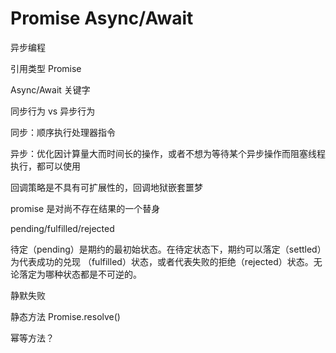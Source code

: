 # Promise Async/Await

异步编程

引用类型 Promise

Async/Await 关键字

同步行为 vs 异步行为

同步：顺序执行处理器指令

异步：优化因计算量大而时间长的操作，或者不想为等待某个异步操作而阻塞线程执行，都可以使用

回调策略是不具有可扩展性的，回调地狱嵌套噩梦

promise 是对尚不存在结果的一个替身

pending/fulfilled/rejected

待定（pending）是期约的最初始状态。在待定状态下，期约可以落定（settled）为代表成功的兑现
（fulfilled）状态，或者代表失败的拒绝（rejected）状态。无论落定为哪种状态都是不可逆的。

静默失败

静态方法 Promise.resolve()

幂等方法？
